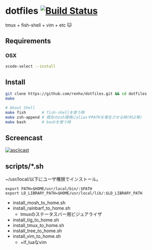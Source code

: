 # dotfiles [![Build Status](https://travis-ci.org/renhx/dotfiles.svg?branch=master)](https://travis-ci.org/renhx/dotfiles)
tmux + fish-shell + vim + etc 🐱

## Requirements
### OSX
```bash
xcode-select --install
```

## Install
```bash
git clone https://github.com/renhx/dotfiles.git && cd dotfiles
make
```

```bash
# About Shell
make fish       # fish-shellを使う時
make zsh-append # 既存のzsh環境にaliasやPATHを寄生させる時(RS2等)
make bash       # bashを使う時
```

## Screencast
[![asciicast](https://asciinema.org/a/a5i1h1u2idthkd2t04izm2gri.png)](https://asciinema.org/a/a5i1h1u2idthkd2t04izm2gri)

## scripts/*.sh
~/usr/local/以下にユーザ権限でインストール。

```
export PATH=$HOME/usr/local/bin/:$PATH
export LD_LIBRARY_PATH=$HOME/usr/local/lib/:$LD_LIBRARY_PATH
```

* install_mosh_to_home.sh
* install_rainbarf_to_home.sh
  * tmuxのステータスバー用ビジュアライザ
* install_tig_to_home.sh
* install_tmux_to_home.sh
* install_tree_to_home.sh
* install_vim_to_home.sh
  * +if_luaなvim
